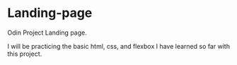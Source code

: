 # Landing-page
Odin Project Landing page.

I will be practicing the basic html, css, and flexbox I have learned so far with this project.